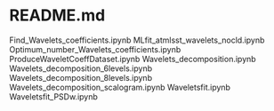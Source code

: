 # README.md


Find_Wavelets_coefficients.ipynb
MLfit_atmlsst_wavelets_nocld.ipynb
Optimum_number_Wavelets_coefficients.ipynb
ProduceWaveletCoeffDataset.ipynb
Wavelets_decomposition.ipynb
Wavelets_decomposition_6levels.ipynb
Wavelets_decomposition_8levels.ipynb
Wavelets_decomposition_scalogram.ipynb
Waveletsfit.ipynb
Waveletsfit_PSDw.ipynb
